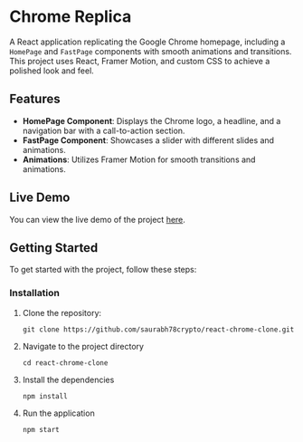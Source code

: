 # Chrome Replica

A React application replicating the Google Chrome homepage, including a `HomePage` and `FastPage` components with smooth animations and transitions. This project uses React, Framer Motion, and custom CSS to achieve a polished look and feel.

## Features

- **HomePage Component**: Displays the Chrome logo, a headline, and a navigation bar with a call-to-action section.
- **FastPage Component**: Showcases a slider with different slides and animations.
- **Animations**: Utilizes Framer Motion for smooth transitions and animations.


## Live Demo

You can view the live demo of the project [here](https://react-chrome-replica.netlify.app/).

## Getting Started

To get started with the project, follow these steps:

### Installation

1. Clone the repository:

    ``
    git clone https://github.com/saurabh78crypto/react-chrome-clone.git
    ``

2. Navigate to the project directory

    ``
    cd react-chrome-clone
    ``

3. Install the dependencies

    ``
    npm install
    ``

4. Run the application

    ``
    npm start
    ``
